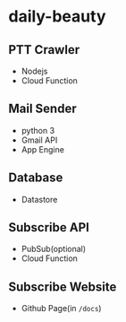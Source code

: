 # daily-beauty

## PTT Crawler

- Nodejs
- Cloud Function

## Mail Sender

- python 3
- Gmail API
- App Engine

## Database

- Datastore

## Subscribe API

- PubSub(optional)
- Cloud Function

## Subscribe Website

- Github Page(in `/docs`)

